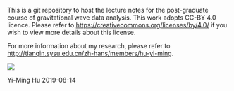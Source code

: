 This is a git repository to host the lecture notes for the post-graduate course of gravitational wave data analysis.
This work adopts CC-BY 4.0 licence. Please refer to https://creativecommons.org/licenses/by/4.0/ if you wish to view more details about this license.

For more information about my research, please refer to http://tianqin.sysu.edu.cn/zh-hans/members/hu-yi-ming.

![](http://tianqin.sysu.edu.cn/sites/sysutianqin.prod.dpcms8.sysu.edu.cn/files/upload/picture/touxiang/dsc_8929.jpg)

Yi-Ming Hu 
2019-08-14
